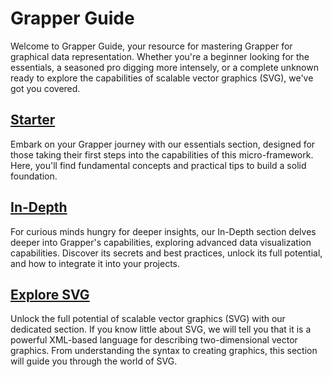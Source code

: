 # Grapper Guide

Welcome to Grapper Guide, your resource for mastering Grapper for graphical data representation.
Whether you're a beginner looking for the essentials, a seasoned pro digging more intensely, or a
complete unknown ready to explore the capabilities of scalable vector graphics (SVG), we've got you
covered.

## [Starter](starter/)

Embark on your Grapper journey with our essentials section, designed for those taking their first
steps into the capabilities of this micro-framework. Here, you'll find fundamental concepts and practical
tips to build a solid foundation.

## [In-Depth](./in-depth/)

For curious minds hungry for deeper insights, our In-Depth section delves deeper into Grapper's
capabilities, exploring advanced data visualization capabilities. Discover its secrets and best
practices, unlock its full potential, and how to integrate it into your projects.


## [Explore SVG](./svg/)

Unlock the full potential of scalable vector graphics (SVG) with our dedicated section. If you know 
little about SVG, we will tell you that it is a powerful XML-based language for describing 
two-dimensional vector graphics. From understanding the syntax to creating graphics, this section 
will guide you through the world of SVG.
